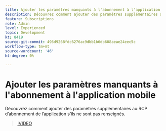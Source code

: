 ```yaml
---
title: Ajouter les paramètres manquants à l'abonnement à l'application mobile
description: Découvrez comment ajouter des paramètres supplémentaires au RCP d’abonnement de l’application s’ils ne sont pas renseignés.
feature: Subscriptions
role: Admin
level: Experienced
topic: Development
kt: 8419
source-git-commit: 496d9268fdc6276ac9dbb1b6db608aeae24eec5c
workflow-type: tm+mt
source-wordcount: '46'
ht-degree: 0%

---
```



# Ajouter les paramètres manquants à l&#39;abonnement à l&#39;application mobile

Découvrez comment ajouter des paramètres supplémentaires au RCP d’abonnement de l’application s’ils ne sont pas renseignés.

>[!VIDEO](https://video.tv.adobe.com/v/335950?quality=12)
